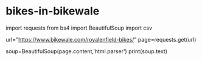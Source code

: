 # bikes-in-bikewale
import requests
from bs4 import BeautifulSoup
import csv

url="https://www.bikewale.com/royalenfield-bikes/"
page=requests.get(url)

soup=BeautifulSoup(page.content,'html.parser')
print(soup.text)






